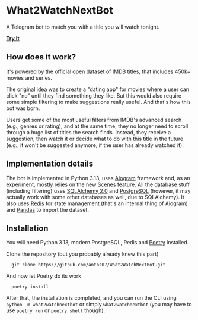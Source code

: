 # What2WatchNextBot

A Telegram bot to match you with a title you will watch tonight.

**[Try It](https://t.me/what2watchnextbot)**

## How does it work?

It's powered by the official open [dataset](https://developer.imdb.com/non-commercial-datasets/)
of IMDB titles, that includes 450k+ movies and series.

The original idea was to create a "dating app" for movies where a user can click "no" until they
find something they like.
But this would also require some simple filtering to make suggestions really useful.
And that's how this bot was born.

Users get some of the most useful filters from IMDB's advanced search (e.g., genres or rating),
and at the same time, they no longer need to scroll through a huge list of titles the search finds.
Instead, they receive a suggestion, then watch it or decide what to do with this title in the future
(e.g., it won't be suggested anymore, if the user has already watched it).

## Implementation details

The bot is implemented in Python 3.13, uses [Aiogram](https://github.com/aiogram/aiogram) framework
and, as an experiment, mostly relies on the new
[Scenes](https://docs.aiogram.dev/en/stable/dispatcher/finite_state_machine/scene.html) feature.
All the database stuff (including filtering) uses 
[SQLAlchemy 2.0](https://docs.sqlalchemy.org/en/20/index.html)
and [PostgreSQL](https://www.postgresql.org/) (however, it may actually work with some other databases
as well, due to SQLAlchemy).
It also uses [Redis](https://redis.io) for state management (that's an internal thing of Aiogram)
and [Pandas](https://pandas.pydata.org/) to import the dataset.

## Installation

You will need Python 3.13, modern PostgreSQL, Redis and [Poetry](https://python-poetry.org/docs/)
installed.

Clone the repository (but you probably already knew this part)

      git clone https://github.com/antos07/What2WatchNextBot.git

And now let Poetry do its work

      poetry install

After that, the installation is completed, and you can run the CLI using `python -m what2watchnextbot`
or simply `what2watchnextbot` (you may have to use `poetry run` or `poetry shell` though).
